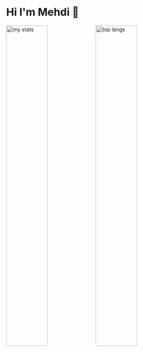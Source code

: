 # Hi I'm Mehdi 👋

<img alt="my stats" align="left" width="47%" src="https://github-readme-stats.vercel.app/api?username=mehdi-abidi"/>

<img alt="top langs" align="left" width="47%" src="https://github-readme-stats.vercel.app/api/top-langs/?username=mehdi-abidi&layout=compact"/>
